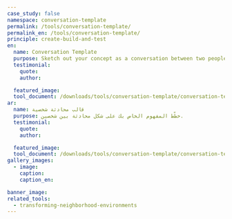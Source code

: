 ```yaml
---
case_study: false
namespace: conversation-template
permalink: /tools/conversation-template/
permalink_en: /tools/conversation-template/
principle: create-build-and-test
en:
  name: Conversation Template
  purpose: Sketch out your concept as a conversation between two people.
  testimonial:
    quote:
    author:

  featured_image:
  tool_document: /downloads/tools/conversation-template/conversation-template-en.pdf
ar:
  name: قالب محادثة شخصية
  purpose: خطّط المفهوم الخاص بك على شكل محادثة بين شخصين.
  testimonial:
    quote:
    author:

  featured_image:
  tool_document: /downloads/tools/conversation-template/conversation-template-ar.pdf
gallery_images:
  - image:
    caption:
    caption_en:

banner_image:
related_tools:
  - transforming-neighborhood-environments
---
```

